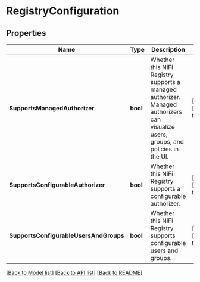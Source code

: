 # RegistryConfiguration

## Properties
Name | Type | Description | Notes
------------ | ------------- | ------------- | -------------
**SupportsManagedAuthorizer** | **bool** | Whether this NiFi Registry supports a managed authorizer. Managed authorizers can visualize users, groups, and policies in the UI. | [optional] [default to null]
**SupportsConfigurableAuthorizer** | **bool** | Whether this NiFi Registry supports a configurable authorizer. | [optional] [default to null]
**SupportsConfigurableUsersAndGroups** | **bool** | Whether this NiFi Registry supports configurable users and groups. | [optional] [default to null]

[[Back to Model list]](../README.md#documentation-for-models) [[Back to API list]](../README.md#documentation-for-api-endpoints) [[Back to README]](../README.md)



